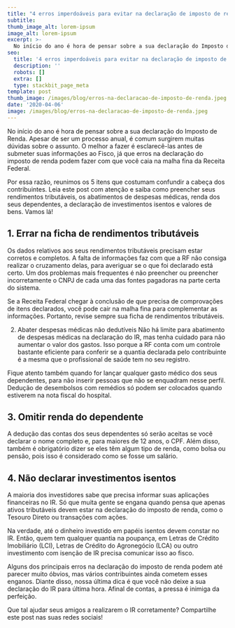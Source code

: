 ```yaml
---
title: "4 erros imperdoáveis para evitar na declaração de imposto de renda"
subtitle: 
thumb_image_alt: lorem-ipsum
image_alt: lorem-ipsum
excerpt: >-
  No início do ano é hora de pensar sobre a sua declaração do Imposto de Renda. Apesar de ser um processo anual, é comum surgirem muitas dúvidas sobre o assunto. O melhor a fazer é esclarecê-las antes de submeter suas informações ao Fisco, já que erros na declaração do imposto de renda podem fazer com que você caia na malha fina da Receita Federal.
seo:
  title: '4 erros imperdoáveis para evitar na declaração de imposto de renda'
  description: ''
  robots: []
  extra: []
  type: stackbit_page_meta
template: post
thumb_image: /images/blog/erros-na-declaracao-de-imposto-de-renda.jpeg
date: '2020-04-06'
image: /images/blog/erros-na-declaracao-de-imposto-de-renda.jpeg
---
```

No início do ano é hora de pensar sobre a sua declaração do Imposto de Renda. Apesar de ser um processo anual, é comum surgirem muitas dúvidas sobre o assunto. O melhor a fazer é esclarecê-las antes de submeter suas informações ao Fisco, já que erros na declaração do imposto de renda podem fazer com que você caia na malha fina da Receita Federal.

Por essa razão, reunimos os 5 itens que costumam confundir a cabeça dos contribuintes. Leia este post com atenção e saiba como preencher seus rendimentos tributáveis, os abatimentos de despesas médicas, renda dos seus dependentes, a declaração de investimentos isentos e valores de bens. Vamos lá!

## 1. Errar na ficha de rendimentos tributáveis
Os dados relativos aos seus rendimentos tributáveis precisam estar corretos e completos. A falta de informações faz com que a RF não consiga realizar o cruzamento delas, para averiguar se o que foi declarado está certo. Um dos problemas mais frequentes é não preencher ou preencher incorretamente o CNPJ de cada uma das fontes pagadoras na parte certa do sistema.

Se a Receita Federal chegar à conclusão de que precisa de comprovações de itens declarados, você pode cair na malha fina para complementar as informações. Portanto, revise sempre sua ficha de rendimentos tributáveis.

2. Abater despesas médicas não dedutíveis
Não há limite para abatimento de despesas médicas na declaração do IR, mas tenha cuidado para não aumentar o valor dos gastos. Isso porque a RF conta com um controle bastante eficiente para conferir se a quantia declarada pelo contribuinte é a mesma que o profissional de saúde tem no seu registro.

Fique atento também quando for lançar qualquer gasto médico dos seus dependentes, para não inserir pessoas que não se enquadram nesse perfil. Dedução de desembolsos com remédios só podem ser colocados quando estiverem na nota fiscal do hospital.

## 3. Omitir renda do dependente
A dedução das contas dos seus dependentes só serão aceitas se você declarar o nome completo e, para maiores de 12 anos, o CPF. Além disso, também é obrigatório dizer se eles têm algum tipo de renda, como bolsa ou pensão, pois isso é considerado como se fosse um salário.

## 4. Não declarar investimentos isentos
A maioria dos investidores sabe que precisa informar suas aplicações financeiras no IR. Só que muita gente se engana quando pensa que apenas ativos tributáveis devem estar na declaração do imposto de renda, como o Tesouro Direto ou transações com ações.

Na verdade, até o dinheiro investido em papéis isentos devem constar no IR. Então, quem tem qualquer quantia na poupança, em Letras de Crédito Imobiliário (LCI), Letras de Crédito do Agronegócio (LCA) ou outro investimento com isenção de IR precisa comunicar isso ao fisco.

Alguns dos principais erros na declaração do imposto de renda podem até parecer muito óbvios, mas vários contribuintes ainda cometem esses enganos. Diante disso, nossa última dica é que você não deixe a sua declaração do IR para última hora. Afinal de contas, a pressa é inimiga da perfeição.

Que tal ajudar seus amigos a realizarem o IR corretamente? Compartilhe este post nas suas redes sociais!